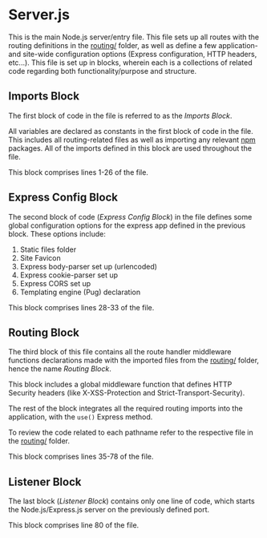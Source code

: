 # **Server.js**

This is the main Node.js server/entry file. This file sets up all routes with the routing definitions in the [routing/](./../routing/) folder, as well as define a few application- and site-wide configuration options (Express configuration, HTTP headers, etc...). This file is set up in blocks, wherein each is a collections of related code regarding both functionality/purpose and structure.

## **Imports Block**

The first block of code in the file is referred to as the *Imports Block*. 

All variables are declared as constants in the first block of code in the file. This includes all routing-related files as well as importing any relevant [npm](https://npmjs.com) packages. All of the imports defined in this block are used throughout the file.

This block comprises lines 1-26 of the file.

## **Express Config Block**

The second block of code (*Express Config Block*) in the file defines some global configuration options for the express app defined in the previous block. These options include: 

1. Static files folder
2. Site Favicon
3. Express body-parser set up (urlencoded)
4. Express cookie-parser set up
5. Express CORS set up
6. Templating engine (Pug) declaration

This block comprises lines 28-33 of the file.

## **Routing Block**

The third block of this file contains all the route handler middleware functions declarations made with the imported files from the [routing/](./../routing) folder, hence the name *Routing Block*.

This block includes a global middleware function that defines HTTP Security headers (like X-XSS-Protection and Strict-Transport-Security).

The rest of the block integrates all the required routing imports into the application, with the `use()` Express method.

To review the code related to each pathname refer to the respective file in the [routing/](./../routing/) folder.

This block comprises lines 35-78 of the file.

## **Listener Block**

The last block (*Listener Block*) contains only one line of code, which starts the Node.js/Express.js server on the previously defined port.

This block comprises line 80 of the file.